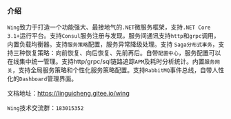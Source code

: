 ### 介绍

`Wing`致力于打造一个功能强大、最接地气的`.NET`微服务框架，支持`.NET Core 3.1+`运行平台。支持`Consul`服务注册与发现，服务间通讯支持`http`和`grpc`调用，内置负载均衡器。支持`服务策略`配置，服务异常降级处理。支持
`Saga分布式事务`，支持三种恢复策略：向前恢复、向后恢复、先前再后。自带`配置中心`，服务配置可以在线集中统一管理。支持http/grpc/sql链路追踪`APM`及耗时分析统计。内置`服务网关`，支持全局服务策略和个性化服务策略配置。支持`RabbitMQ`事件总线，自带人性化的`Dashboard`管理界面。

文档地址：https://linguicheng.gitee.io/wing

`Wing`技术交流群：`183015352`

